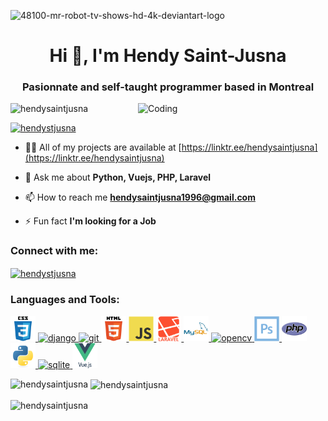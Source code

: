 ![48100-mr-robot-tv-shows-hd-4k-deviantart-logo](https://github.com/HendySaintJusna/HendySaintJusna/assets/35276728/bd0d07fc-8898-4e36-b009-26bf62f5589b)
<h1 align="center">Hi 👋, I'm Hendy Saint-Jusna</h1>
<h3 align="center">Pasionnate and self-taught programmer based in Montreal</h3>
<img align="right" alt="Coding" width="300" src="https://media1.giphy.com/media/v1.Y2lkPTc5MGI3NjExcTlwcTFneWV1N2prN3Nvd2Y0MTNzeTh0MWw5bnQ1YWQwempnaHp5MCZlcD12MV9naWZzX3NlYXJjaCZjdD1n/bGgsc5mWoryfgKBx1u/200.gif">


<p align="left"> <img src="https://komarev.com/ghpvc/?username=hendysaintjusna&label=Profile%20views&color=0e75b6&style=flat" alt="hendysaintjusna" /> </p>

<p align="left"> <a href="https://twitter.com/hendystjusna" target="blank"><img src="https://img.shields.io/twitter/follow/hendystjusna?logo=twitter&style=for-the-badge" alt="hendystjusna" /></a> </p>

- 👨‍💻 All of my projects are available at [https://linktr.ee/hendysaintjusna](https://linktr.ee/hendysaintjusna)

- 💬 Ask me about **Python, Vuejs, PHP, Laravel**

- 📫 How to reach me **hendysaintjusna1996@gmail.com**

- ⚡ Fun fact **I'm looking for a Job**

<h3 align="left">Connect with me:</h3>
<p align="left">
<a href="https://twitter.com/hendystjusna" target="blank"><img align="center" src="https://raw.githubusercontent.com/rahuldkjain/github-profile-readme-generator/master/src/images/icons/Social/twitter.svg" alt="hendystjusna" height="30" width="40" /></a>
</p>

<h3 align="left">Languages and Tools:</h3>
<p align="left"> <a href="https://www.w3schools.com/css/" target="_blank" rel="noreferrer"> <img src="https://raw.githubusercontent.com/devicons/devicon/master/icons/css3/css3-original-wordmark.svg" alt="css3" width="40" height="40"/> </a> <a href="https://www.djangoproject.com/" target="_blank" rel="noreferrer"> <img src="https://cdn.worldvectorlogo.com/logos/django.svg" alt="django" width="40" height="40"/> </a> <a href="https://git-scm.com/" target="_blank" rel="noreferrer"> <img src="https://www.vectorlogo.zone/logos/git-scm/git-scm-icon.svg" alt="git" width="40" height="40"/> </a> <a href="https://www.w3.org/html/" target="_blank" rel="noreferrer"> <img src="https://raw.githubusercontent.com/devicons/devicon/master/icons/html5/html5-original-wordmark.svg" alt="html5" width="40" height="40"/> </a> <a href="https://developer.mozilla.org/en-US/docs/Web/JavaScript" target="_blank" rel="noreferrer"> <img src="https://raw.githubusercontent.com/devicons/devicon/master/icons/javascript/javascript-original.svg" alt="javascript" width="40" height="40"/> </a> <a href="https://laravel.com/" target="_blank" rel="noreferrer"> <img src="https://raw.githubusercontent.com/devicons/devicon/master/icons/laravel/laravel-plain-wordmark.svg" alt="laravel" width="40" height="40"/> </a> <a href="https://www.mysql.com/" target="_blank" rel="noreferrer"> <img src="https://raw.githubusercontent.com/devicons/devicon/master/icons/mysql/mysql-original-wordmark.svg" alt="mysql" width="40" height="40"/> </a> <a href="https://opencv.org/" target="_blank" rel="noreferrer"> <img src="https://www.vectorlogo.zone/logos/opencv/opencv-icon.svg" alt="opencv" width="40" height="40"/> </a> <a href="https://www.photoshop.com/en" target="_blank" rel="noreferrer"> <img src="https://raw.githubusercontent.com/devicons/devicon/master/icons/photoshop/photoshop-line.svg" alt="photoshop" width="40" height="40"/> </a> <a href="https://www.php.net" target="_blank" rel="noreferrer"> <img src="https://raw.githubusercontent.com/devicons/devicon/master/icons/php/php-original.svg" alt="php" width="40" height="40"/> </a> <a href="https://www.python.org" target="_blank" rel="noreferrer"> <img src="https://raw.githubusercontent.com/devicons/devicon/master/icons/python/python-original.svg" alt="python" width="40" height="40"/> </a> <a href="https://www.sqlite.org/" target="_blank" rel="noreferrer"> <img src="https://www.vectorlogo.zone/logos/sqlite/sqlite-icon.svg" alt="sqlite" width="40" height="40"/> </a> <a href="https://vuejs.org/" target="_blank" rel="noreferrer"> <img src="https://raw.githubusercontent.com/devicons/devicon/master/icons/vuejs/vuejs-original-wordmark.svg" alt="vuejs" width="40" height="40"/> </a> </p>

<p><img align="left" src="https://github-readme-stats.vercel.app/api/top-langs?username=hendysaintjusna&show_icons=true&locale=en&layout=compact" alt="hendysaintjusna" /></p>

<p>&nbsp;<img align="center" src="https://github-readme-stats.vercel.app/api?username=hendysaintjusna&show_icons=true&locale=en" alt="hendysaintjusna" /></p>

<p><img align="center" src="https://github-readme-streak-stats.herokuapp.com/?user=hendysaintjusna&" alt="hendysaintjusna" /></p>
